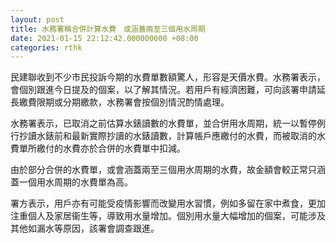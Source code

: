 ```yaml
---
layout: post
title: 水務署稱合併計算水費　或涵蓋兩至三個用水周期
date: 2021-01-15 22:12:42.000000000 +08:00
categories: rthk
---
```


民建聯收到不少市民投訴今期的水費單數額驚人，形容是天價水費。水務署表示，會個別跟進今日提及的個案，以了解其情況。若用戶有經濟困難，可向該署申請延長繳費限期或分期繳款，水務署會按個別情況酌情處理。

水務署表示，已取消之前估算水錶讀數的水費單，並合併用水周期，統一以暫停例行抄讀水錶前和最新實際抄讀的水錶讀數，計算帳戶應繳付的水費，而被取消的水費單所繳付的水費亦於合併的水費單中扣減。

由於部分合併的水費單，或會涵蓋兩至三個用水周期的水費，故金額會較正常只涵蓋一個用水周期的水費單為高。

署方表示，用戶亦有可能受疫情影響而改變用水習慣，例如多留在家中煮食，更加注重個人及家居衞生等，導致用水量增加。個別用水量大幅增加的個案，可能涉及其他如漏水等原因，該署會調查跟進。
